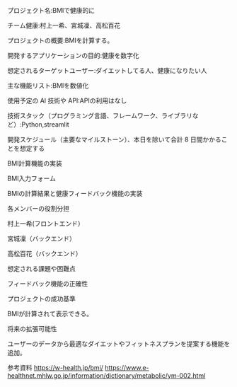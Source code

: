プロジェクト名:BMIで健康的に

チーム健康:村上一希、宮城凜、高松百花

プロジェクトの概要:BMIを計算する。

開発するアプリケーションの目的:健康を数字化

想定されるターゲットユーザー:ダイエットしてる人、健康になりたい人

主な機能リスト:BMIを数値化

使用予定の AI 技術や API:APIの利用はなし

技術スタック（プログラミング言語、フレームワーク、ライブラリなど）:Python,streamlit

開発スケジュール（主要なマイルストーン）、本日を除いて合計 8 日間かかることを想定する

BMI計算機能の実装

BMI入力フォーム

BMIの計算結果と健康フィードバック機能の実装

各メンバーの役割分担

村上一希(フロントエンド）

宮城凜（バックエンド）

高松百花（バックエンド）

想定される課題や困難点

フィードバック機能の正確性

プロジェクトの成功基準

BMIが計算されて表示できる。

将来の拡張可能性

ユーザーのデータから最適なダイエットやフィットネスプランを提案する機能を追加。

参考資料
https://w-health.jp/bmi/
https://www.e-healthnet.mhlw.go.jp/information/dictionary/metabolic/ym-002.html
